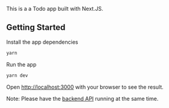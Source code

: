 This is a a Todo app built with Next.JS.

## Getting Started

Install the app dependencies

```bash
yarn
```

Run the app

```bash
yarn dev
```

Open [http://localhost:3000](http://localhost:3000) with your browser to see the result.

Note: Please have the [backend API](https://github.com/danielnmai/todo-list-app-api) running at the same time.
